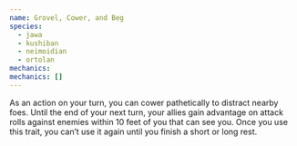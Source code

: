 ```yaml
---
name: Grovel, Cower, and Beg
species:
  - jawa
  - kushiban
  - neimoidian
  - ortolan
mechanics:
mechanics: []
---
```

As an action on your turn, you can cower pathetically to distract nearby foes. Until the end of your next turn, your allies gain advantage on attack rolls against enemies within 10 feet of you that can see you. Once you use this trait, you can’t use it again until you finish a short or long rest.
